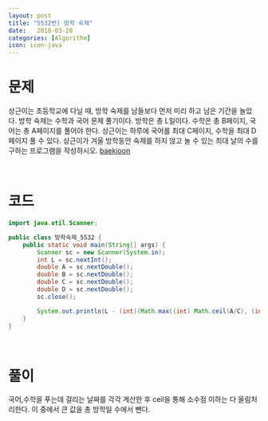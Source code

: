 ```yaml
---
layout: post
title: "5532번) 방학 숙제"
date:   2018-03-28
categories: [Algorithm]
icon: icon-java
---
```


# 문제
상근이는 초등학교에 다닐 때, 방학 숙제를 남들보다 먼저 미리 하고 남은 기간을 놀았다. 방학 숙제는 수학과 국어 문제 풀기이다. 방학은 총 L일이다. 수학은 총 B페이지, 국어는 총 A페이지를 풀어야 한다. 상근이는 하루에 국어를 최대 C페이지, 수학을 최대 D페이지 풀 수 있다. 상근이가 겨울 방학동안 숙제를 하지 않고 놀 수 있는 최대 날의 수를 구하는 프로그램을 작성하시오. [baekjoon](https://www.acmicpc.net/problem/5532)

<br>

# 코드
```java
import java.util.Scanner;

public class 방학숙제_5532 {
    public static void main(String[] args) {
        Scanner sc = new Scanner(System.in);
        int L = sc.nextInt();
        double A = sc.nextDouble();
        double B = sc.nextDouble();
        double C = sc.nextDouble();
        double D = sc.nextDouble();
        sc.close();

        System.out.println(L - (int)(Math.max((int) Math.ceil(A/C), (int) Math.ceil(B/D))));
    }
}
```

<br>

# 풀이
국어,수학을 푸는데 걸리는 날짜를 각각 계산한 후 ceil을 통해 소수점 이하는 다 올림처리한다. 이 중에서 큰 값을 총 방학일 수에서 뺀다. 
